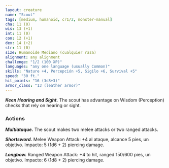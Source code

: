 ```yaml
---
layout: creature
name: "Scout"
tags: [medium, humanoid, cr1/2, monster-manual]
cha: 11 (0)
wis: 13 (+1)
int: 11 (0)
con: 12 (+1)
dex: 14 (+2)
str: 11 (0)
size: Humanoide Mediano (cualquier raza)
alignment: any alignment
challenge: "1/2 (100 XP)"
languages: "any one language (usually Common)"
skills: "Nature +4, Percepción +5, Sigilo +6, Survival +5"
speed: "30 ft."
hit_points: "16 (3d8+3)"
armor_class: "13 (leather armor)"
---
```


***Keen Hearing and Sight.*** The scout has advantage on Wisdom (Perception) checks that rely on hearing or sight.

### Actions

***Multiataque.*** The scout makes two melee attacks or two ranged attacks.

***Shortsword.*** Melee Weapon Attack: +4 al ataque, alcance 5 pies, un objetivo. Impacto: 5 (1d6 + 2) piercing damage.

***Longbow.*** Ranged Weapon Attack: +4 to hit, ranged 150/600 pies, un objetivo. Impacto: 6 (1d8 + 2) piercing damage.